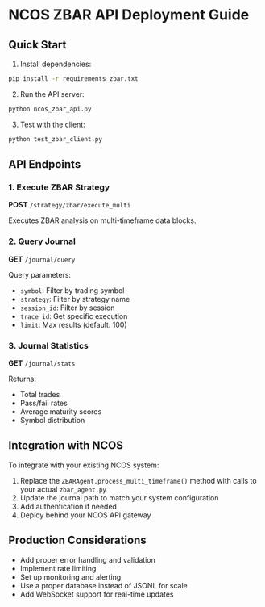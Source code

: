 # NCOS ZBAR API Deployment Guide

## Quick Start

1. Install dependencies:
```bash
pip install -r requirements_zbar.txt
```

2. Run the API server:
```bash
python ncos_zbar_api.py
```

3. Test with the client:
```bash
python test_zbar_client.py
```

## API Endpoints

### 1. Execute ZBAR Strategy
**POST** `/strategy/zbar/execute_multi`

Executes ZBAR analysis on multi-timeframe data blocks.

### 2. Query Journal
**GET** `/journal/query`

Query parameters:
- `symbol`: Filter by trading symbol
- `strategy`: Filter by strategy name
- `session_id`: Filter by session
- `trace_id`: Get specific execution
- `limit`: Max results (default: 100)

### 3. Journal Statistics
**GET** `/journal/stats`

Returns:
- Total trades
- Pass/fail rates
- Average maturity scores
- Symbol distribution

## Integration with NCOS

To integrate with your existing NCOS system:

1. Replace the `ZBARAgent.process_multi_timeframe()` method with calls to your actual `zbar_agent.py`
2. Update the journal path to match your system configuration
3. Add authentication if needed
4. Deploy behind your NCOS API gateway

## Production Considerations

- Add proper error handling and validation
- Implement rate limiting
- Set up monitoring and alerting
- Use a proper database instead of JSONL for scale
- Add WebSocket support for real-time updates
